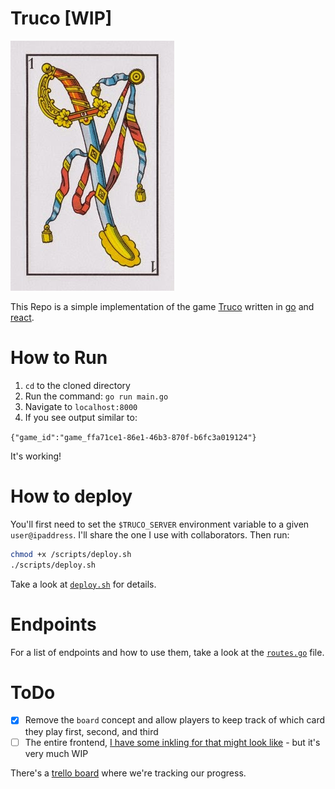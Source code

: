 # Truco [WIP]

![](assets/1ofspades.jpg)

This Repo is a simple implementation of the game [Truco](https://en.wikipedia.org/wiki/Truco) written in
[go](https://golang.org/) and [react](https://reactjs.org).

# How to Run

1. `cd` to the cloned directory
2. Run the command: `go run main.go`
3. Navigate to `localhost:8000`
4. If you see output similar to:

`{"game_id":"game_ffa71ce1-86e1-46b3-870f-b6fc3a019124"}`

It's working!

# How to deploy

You'll first need to set the `$TRUCO_SERVER` environment variable to a given `user@ipaddress`. I'll share the one I use
 with collaborators. Then run:

```bash
chmod +x /scripts/deploy.sh
./scripts/deploy.sh
```

Take a look at [`deploy.sh`](https://github.com/bkach/truco/blob/master/scripts/deploy.sh) for details.

# Endpoints

For a list of endpoints and how to use them, take a look at the [`routes.go`](https://github.com/bkach/truco/blob/master/routers/routes.go) file.

# ToDo

- [x] Remove the `board` concept and allow players to keep track of which card they play first, second, and third
- [ ] The entire frontend, [I have some inkling for that might look like](https://docs.google.com/drawings/d/1c_wXfl3P--VGM77Gdfu8vPa-mZLwx8Xqx8Tz1zec_vg/edit?usp=sharing) - but it's very much WIP

There's a [trello board](https://trello.com/b/ZHSFB92P/truco) where we're tracking our progress.
